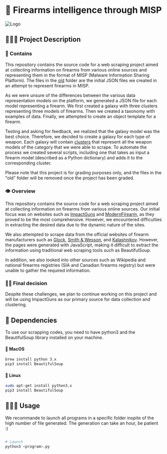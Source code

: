 # 🧠 Firearms intelligence through MISP

![Logo](https://github.com/bribrizoo/FireArms_Intelligence/blob/main/Logo.png?raw=true)

## 👨🏻‍💻 Project Description

### 📜 Contains

This repository contains the source code for a web scraping project aimed at collecting information on firearms from various online sources and representing them in the format of MISP (Malware Information Sharing Platform). The files in the [old](https://github.com/bribrizoo/FireArms_Intelligence/tree/main/old) folder are the initial JSON files we created in an attempt to represent firearms in MISP.

As we were unsure of the differences between the various data representation models on the platform, we generated a JSON file for each model representing a firearm. We first created a galaxy with three clusters representing three models of firearms. Then we created a taxonomy with examples of data. Finally, we attempted to create an object template for a firearm.

Testing and asking for feedback, we realized that the galaxy model was the best choice. Therefore, we decided to create a galaxy for each type of weapon. Each galaxy will contain [clusters](https://github.com/bribrizoo/FireArms_Intelligence/tree/main/clusters) that represent all the weapon models of the category that we were able to scrape. To automate the process we created several scripts, including one that takes as input a firearm model (described as a Python dictionary) and adds it to the corresponding cluster.

Please note that this project is for grading purposes only, and the files in the "old" folder will be removed once the project has been graded.

### 👁️ Overview

This repository contains the source code for a web scraping project aimed at collecting information on firearms from various online sources. Our initial focus was on websites such as [ImpactGuns](https://www.impactguns.com/) and [ModernFirearm](https://modernfirearms.net/en/), as they proved to be the most comprehensive. However, we encountered difficulties in extracting the desired data due to the dynamic nature of the sites.

We also attempted to scrape data from the official websites of firearm manufacturers such as [Glock](https://eu.glock.com/en), [Smith & Wesson](https://www.smith-wesson.com/), and [Kalashnikov](https://en.kalashnikovgroup.ru/). However, the pages were generated with JavaScript, making it difficult to extract the information using traditional web scraping tools such as BeautifulSoup.

In addition, we also looked into other sources such as Wikipedia and national firearms registries (SIA and Canadian firearms registry) but were unable to gather the required information.

### ✍🏻 Final decision

Despite these challenges, we plan to continue working on this project and will be using ImpactGuns as our primary source for data collection and clustering.

## 🔗 Dependencies

To use our scrapping codes, you need to have python3 and the BeautifulSoup library installed on your machine. 

#### 🍎 MacOS
```bash
brew install python 3.x
pip3 install BeautifulSoup
```
#### 🐧 Linux
```bash
sudo apt-get install python3.x
pip3 install BeautifulSoup
```

## 👨🏻‍🔧 Usage

We recommande to launch all programs in a specific folder inspite of the high number of file generated. The generation can take an hour, be patient :)  

```python

# Launch
python3 <program>.py

